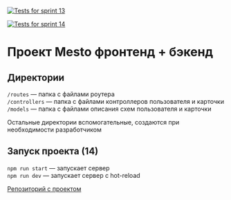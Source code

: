 [![Tests for sprint 13](https://github.com/Atlaslex/express-mesto-gha/actions/workflows/tests-13-sprint.yml/badge.svg)](https://github.com/Atlaslex/express-mesto-gha/actions/workflows/tests-13-sprint.yml)

[![Tests for sprint 14](https://github.com/Atlaslex/express-mesto-gha/actions/workflows/tests-14-sprint.yml/badge.svg)](https://github.com/Atlaslex/express-mesto-gha/actions/workflows/tests-14-sprint.yml)
# Проект Mesto фронтенд + бэкенд



## Директории

`/routes` — папка с файлами роутера  
`/controllers` — папка с файлами контроллеров пользователя и карточки   
`/models` — папка с файлами описания схем пользователя и карточки  
  
Остальные директории вспомогательные, создаются при необходимости разработчиком

## Запуск проекта (14)

`npm run start` — запускает сервер   
`npm run dev` — запускает сервер с hot-reload


[Репозиторий с проектом](https://github.com/Atlaslex/express-mesto-gha)
